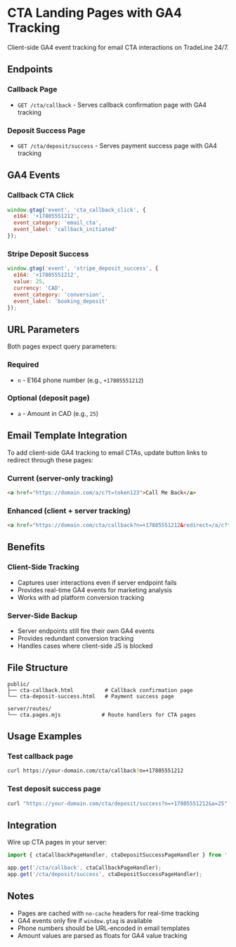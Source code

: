 # CTA Landing Pages with GA4 Tracking

Client-side GA4 event tracking for email CTA interactions on TradeLine 24/7.

## Endpoints

### Callback Page
- `GET /cta/callback` - Serves callback confirmation page with GA4 tracking

### Deposit Success Page  
- `GET /cta/deposit/success` - Serves payment success page with GA4 tracking

## GA4 Events

### Callback CTA Click
```javascript
window.gtag('event', 'cta_callback_click', {
  e164: '+17805551212',
  event_category: 'email_cta', 
  event_label: 'callback_initiated'
});
```

### Stripe Deposit Success
```javascript
window.gtag('event', 'stripe_deposit_success', {
  e164: '+17805551212',
  value: 25,
  currency: 'CAD',
  event_category: 'conversion',
  event_label: 'booking_deposit'
});
```

## URL Parameters

Both pages expect query parameters:

### Required
- `n` - E164 phone number (e.g., `+17805551212`)

### Optional (deposit page)
- `a` - Amount in CAD (e.g., `25`)

## Email Template Integration

To add client-side GA4 tracking to email CTAs, update button links to redirect through these pages:

### Current (server-only tracking)
```html
<a href="https://domain.com/a/c?t=token123">Call Me Back</a>
```

### Enhanced (client + server tracking)  
```html
<a href="https://domain.com/cta/callback?n=+17805551212&redirect=/a/c?t=token123">Call Me Back</a>
```

## Benefits

### Client-Side Tracking
- Captures user interactions even if server endpoint fails
- Provides real-time GA4 events for marketing analysis
- Works with ad platform conversion tracking

### Server-Side Backup
- Server endpoints still fire their own GA4 events
- Provides redundant conversion tracking
- Handles cases where client-side JS is blocked

## File Structure

```
public/
├── cta-callback.html          # Callback confirmation page
└── cta-deposit-success.html   # Payment success page

server/routes/
└── cta.pages.mjs             # Route handlers for CTA pages
```

## Usage Examples

### Test callback page
```bash
curl https://your-domain.com/cta/callback?n=+17805551212
```

### Test deposit success page
```bash
curl "https://your-domain.com/cta/deposit/success?n=+17805551212&a=25"
```

## Integration

Wire up CTA pages in your server:
```javascript
import { ctaCallbackPageHandler, ctaDepositSuccessPageHandler } from './server/routes/cta.pages.mjs';

app.get('/cta/callback', ctaCallbackPageHandler);
app.get('/cta/deposit/success', ctaDepositSuccessPageHandler);
```

## Notes

- Pages are cached with `no-cache` headers for real-time tracking
- GA4 events only fire if `window.gtag` is available
- Phone numbers should be URL-encoded in email templates
- Amount values are parsed as floats for GA4 value tracking